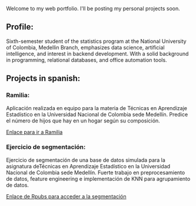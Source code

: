 Welcome to my web portfolio. I'll be posting my personal projects soon.

## Profile:

Sixth-semester student of the statistics program at the National University of Colombia, Medellin Branch, emphasizes data science, artificial intelligence, and interest in backend development. With a solid background in programming, relational databases, and office automation tools.

## Projects in spanish:

### Ramilia:

Aplicación realizada en equipo para la materia de Técnicas en Aprendizaje Estadístico en la Universidad Nacional de Colombia sede Medellín. Predice el número de hijos que hay en un hogar según su composición.

[Enlace para ir a Ramilia](https://isabelaunal.shinyapps.io/AppPredecirHijos/)

### Ejercicio de segmentación:

Ejercicio de segmentación de una base de datos simulada para la asignatura deTécnicas en Aprendizaje Estadístico en la Universidad Nacional de Colombia sede Medellín. Fuerte trabajo en preprocesamiento de datos, feature engineering e implementación de KNN para agrupamiento de datos.

[Enlace de Rpubs para acceder a la segmentación](https://rpubs.com/santiagofv00/795887)
